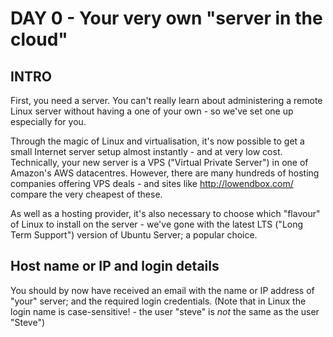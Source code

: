 # DAY 0 - Your very own "server in the cloud" 

## INTRO
First, you need a server. You can't really learn about administering a remote Linux server without having a one of your own - so we've set one up especially for you.

Through the magic of Linux and virtualisation, it's now possible to get a small Internet server setup almost instantly - and at very low cost. Technically, your new server is a VPS  ("Virtual Private Server") in one of Amazon's AWS datacentres. However, there are many hundreds of hosting companies offering VPS deals - and sites like http://lowendbox.com/ compare the very cheapest of these.

As well as a hosting provider, it's also necessary to choose which "flavour" of Linux to install on the server - we've gone with the latest LTS ("Long Term Support") version of Ubuntu Server; a popular choice.
 

## Host name or IP and login details
You should by now have received an email with the name or IP address of "your" server; and the required login credentials. (Note that in Linux the login name is case-sensitive! - the user "steve" is *not* the same as the user "Steve")

